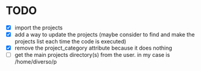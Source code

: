 # TODO
 - [x] import the projects
 - [x] add a way to update the projects (maybe consider to find and make the projects list each time the code is executed)
 - [x] remove the project_category attribute because it does nothing
 - [ ] get the main projects directory(s) from the user. in my case is /home/diverso/p
